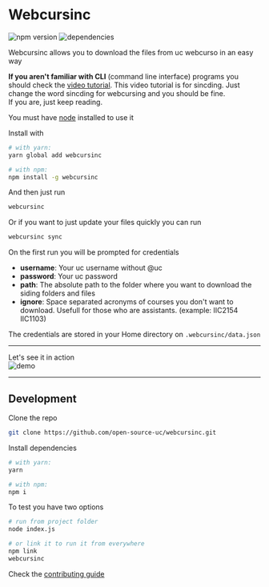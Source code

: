 # Webcursinc

![npm version](https://badge.fury.io/js/webcursinc.svg)
![dependencies](https://david-dm.org/open-source-uc/webcursinc.svg)

Webcursinc allows you to download the files from uc webcurso in an easy way

**If you aren't familiar with CLI** (command line interface) programs you should check the [video tutorial](https://github.com/open-source-uc/sincding/blob/assets/tutorial.mp4). This video tutorial is for sincding. Just change the word sincding for webcursing and you should be fine.  
If you are, just keep reading.

You must have [node](https://nodejs.org) installed to use it

Install with
```bash
# with yarn:
yarn global add webcursinc

# with npm:
npm install -g webcursinc
```

And then just run
```bash
webcursinc
```

Or if you want to just update your files quickly you can run
```bash
webcursinc sync
```

On the first run you will be prompted for credentials
- **username**: Your uc username without @uc
- **password**: Your uc password
- **path**: The absolute path to the folder where you want to download the siding folders and files
- **ignore**: Space separated acronyms of courses you don't want to download. Usefull for those who are assistants. (example: IIC2154 IIC1103)

The credentials are stored in your Home directory on `.webcursinc/data.json`

***

Let's see it in action  
![demo](https://github.com/open-source-uc/sincding/blob/assets/demo.gif)

***

## Development

Clone the repo
```bash
git clone https://github.com/open-source-uc/webcursinc.git
```

Install dependencies
```bash
# with yarn:
yarn

# with npm:
npm i
```

To test you have two options
```bash
# run from project folder
node index.js

# or link it to run it from everywhere
npm link
webcursinc
```

Check the [contributing guide](https://github.com/open-source-uc/webcursinc/blob/dev/CONTRIBUTING.md)
